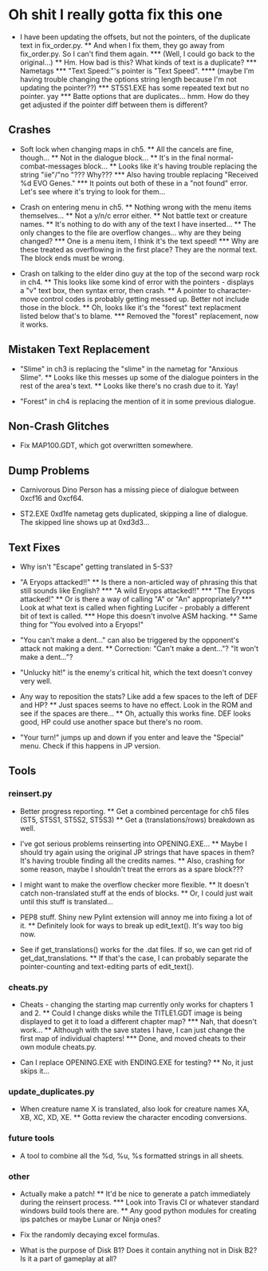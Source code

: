 # Oh shit I really gotta fix this one
* I have been updating the offsets, but not the pointers, of the duplicate text in fix_order.py.
** And when I fix them, they go away from fix_order.py. So I can't find them again.
*** (Well, I could go back to the original...)
** Hm. How bad is this? What kinds of text is a duplicate?
*** Nametags
*** "Text Speed:"'s pointer is "Text Speed".
**** (maybe I'm having trouble changing the options string length because I'm not updating the pointer??)
*** ST5S1.EXE has some repeated text but no pointer. yay
*** Batte options that are duplicates... hmm. How do they get adjusted if the pointer diff between them is different?

## Crashes
* Soft lock when changing maps in ch5.
** All the cancels are fine, though...
** Not in the dialogue block...
** It's in the final normal-combat-messages block...
** Looks like it's having trouble replacing the string "iie"/"no    "??? Why???
*** Also having trouble replacing "Received %d EVO Genes."
*** It points out both of these in a "not found" error. Let's see where it's trying to look for them...

* Crash on entering menu in ch5.
** Nothing wrong with the menu items themselves...
** Not a y/n/c error either.
** Not battle text or creature names.
** It's nothing to do with any of the text I have inserted...
** The only changes to the file are overflow changes... why are they being changed?
*** One is a menu item, I think it's the text speed!
*** Why are these treated as overflowing in the first place? They are the normal text. The block ends must be wrong.

* Crash on talking to the elder dino guy at the top of the second warp rock in ch4.
** This looks like some kind of error with the pointers - displays a "v" text box, then syntax error, then crash.
** A pointer to character-move control codes is probably getting messed up. Better not include those in the block.
** Oh, looks like it's the "forest" text replacment listed below that's to blame.
*** Removed the "forest" replacement, now it works.

## Mistaken Text Replacement
* "Slime" in ch3 is replacing the "slime" in the nametag for "Anxious Slime".
** Looks like this messes up some of the dialogue pointers in the rest of the area's text.
** Looks like there's no crash due to it. Yay!

* "Forest" in ch4 is replacing the mention of it in some previous dialogue.

## Non-Crash Glitches
* Fix MAP100.GDT, which got overwritten somewhere.

## Dump Problems
* Carnivorous Dino Person has a missing piece of dialogue between 0xcf16 and 0xcf64.

* ST2.EXE 0xd1fe nametag gets duplicated, skipping a line of dialogue. The skipped line shows up at 0xd3d3...

## Text Fixes
* Why isn't "Escape" getting translated in 5-S3?

* "A Eryops attacked!!"
** Is there a non-articled way of phrasing this that still sounds like English?
*** "A wild Eryops attacked!!"
*** "The Eryops attacked!"
** Or is there a way of calling "A" or "An" appropriately?
*** Look at what text is called when fighting Lucifer - probably a different bit of text is called.
*** Hope this doesn't involve ASM hacking.
** Same thing for "You evolved into a Eryops!"

* "You can't make a dent..." can also be triggered by the opponent's attack not making a dent.
** Correction: "Can't make a dent..."? "It won't make a dent..."?

* "Unlucky hit!" is the enemy's critical hit, which the text doesn't convey very well.

* Any way to reposition the stats? Like add a few spaces to the left of DEF and HP?
** Just spaces seems to have no effect. Look in the ROM and see if the spaces are there...
** Oh, actually this works fine. DEF looks good, HP could use another space but there's no room.

* "Your turn!" jumps up and down if you enter and leave the "Special" menu. Check if this happens in JP version.

## Tools

### reinsert.py
* Better progress reporting.
** Get a combined percentage for ch5 files (ST5, ST5S1, ST5S2, ST5S3)
** Get a (translations/rows) breakdown as well.

* I've got serious problems reinserting into OPENING.EXE...
** Maybe I should try again using the original JP strings that have spaces in them? It's having trouble finding all the credits names.
** Also, crashing for some reason, maybe I shouldn't treat the errors as a spare block???

* I might want to make the overflow checker more flexible.
** It doesn't catch non-translated stuff at the ends of blocks.
** Or, I could just wait until this stuff is translated...

* PEP8 stuff. Shiny new Pylint extension will annoy me into fixing a lot of it.
** Definitely look for ways to break up edit_text(). It's way too big now.

* See if get_translations() works for the .dat files. If so, we can get rid of get_dat_translations.
** If that's the case, I can probably separate the pointer-counting and text-editing parts of edit_text().

### cheats.py

* Cheats - changing the starting map currently only works for chapters 1 and 2.
** Could I change disks while the TITLE1.GDT image is being displayed to get it to load a different chapter map?
*** Nah, that doesn't work...
** Although with the save states I have, I can just change the first map of individual chapters!
*** Done, and moved cheats to their own module cheats.py.

* Can I replace OPENING.EXE with ENDING.EXE for testing?
** No, it just skips it...

### update_duplicates.py
* When creature name X is translated, also look for creature names XA, XB, XC, XD, XE.
** Gotta review the character encoding conversions.

### future tools
* A tool to combine all the %d, %u, %s formatted strings in all sheets.

### other
* Actually make a patch!
** It'd be nice to generate a patch immediately during the reinsert process.
*** Look into Travis CI or whatever standard windows build tools there are.
** Any good python modules for creating ips patches or maybe Lunar or Ninja ones?

* Fix the randomly decaying excel formulas.
* What is the purpose of Disk B1? Does it contain anything not in Disk B2? Is it a part of gameplay at all?